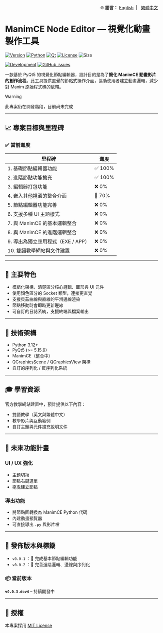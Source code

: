 <!-- Language Switch -->
<p align="right">
  🌐 <strong>語言：</strong>
  <a href="./README.md">English</a> &nbsp;| &nbsp; 
  <a href="./README.zh-TW.md">繁體中文</a>
</p>

# ManimCE Node Editor — 視覺化動畫製作工具

[![Version](https://img.shields.io/badge/version-v0.2.0.dev9-orange)](#)
[![Python](https://img.shields.io/badge/python-3.12+-blue.svg)](#)
[![Qt](https://img.shields.io/badge/Qt-PyQt5-blue)](#)
[![License](https://img.shields.io/github/license/JIA-WEI-LI/ManimCE-NodeEditor?color=blue)](./LICENSE)
![Size](https://img.shields.io/github/repo-size/JIA-WEI-LI/ManimCE-NodeEditor?color)

[![Development](https://img.shields.io/badge/status-in%20development-yellow)](#)
[![GitHub issues](https://img.shields.io/github/issues/JIA-WEI-LI/ManimCE-NodeEditor)](https://github.com/JIA-WEI-LI/ManimCE-NodeEditor/issues)

一款基於 PyQt5 的視覺化節點編輯器，設計目的是為了**簡化 ManimCE 動畫影片的創作流程**。此工具提供直覺的節點式操作介面，協助使用者建立動畫邏輯，減少對 Manim 原始程式碼的依賴。

> [!WARNING]
> 此專案仍在開發階段，目前尚未完成

---

## 📈 專案目標與里程碑

### ✅ 當前進度

| 里程碑                                              | 進度     |
|-----------------------------------------------------|----------|
| 1. 基礎節點編輯器功能                               | ✅ 100%     |
| 2. 進階節點功能擴充                                 | ✅ 100%   |
| 3. 編輯器打包功能                                   | ❌ 0%        |
| 4. 嵌入其他視窗的整合介面                           | 🚀 70%      |
| 5. 節點編輯器功能完善                               | ❌ 0%       |
| 6. 支援多種 UI 主題樣式                             | ❌ 0%       |
| 7. 與 ManimCE 的基本邏輯整合                        | ❌ 0%       |
| 8. 與 ManimCE 的進階邏輯整合                        | ❌ 0%       |
| 9. 導出為獨立應用程式（EXE / APP）                  | ❌ 0%       |
| 10. 雙語教學網站與文件建置                          | ❌ 0%       |

---

## 🚀 主要特色

- 模組化架構，清楚區分核心邏輯、圖形與 UI 元件  
- 使用顏色區分的 Socket 類型，連接更直覺  
- 支援貝茲曲線與直線的平滑邊線渲染  
- 節點移動時會即時更新邊線  
- 可自訂的日誌系統，支援終端與檔案輸出  

---

## 💼 技術架構

- Python 3.12+
- PyQt5 (>= 5.15.9)
- ManimCE（整合中）
- QGraphicsScene / QGraphicsView 架構
- 自訂的序列化 / 反序列化系統

<!-- ## 📺 快速開始
```bash
git clone https://github.com/Magicsoldier19/manimce-node-editor.git
cd manimce-node-editor
python -m venv .venv
source .venv/bin/activate  # Windows: .venv\Scripts\activate
pip install -r requirements.txt
python NodeEditor/node_editor_main.py
``` -->

---

## 🎓 學習資源

官方教學網站建置中，預計提供以下內容：

- 雙語教學（英文與繁體中文）
- 教學影片與互動範例
- 自訂主題與元件擴充說明文件

---

## 🔼 未來功能計畫

### UI / UX 強化
- 主題切換
- 節點右鍵選單
- 拖曳建立節點
### 導出功能
- 將節點圖轉換為 ManimCE Python 代碼
- 內建動畫預覽器
- 可直接導出 `.py` 與影片檔

---

## 🔻 發佈版本與標籤

- `v0.0.1` ：🎯 完成基本節點編輯功能  
- `v0.0.2` ：🔁 完善進階邏輯、邊線與序列化  

### 📦 當前版本
**`v0.0.3.dev4`** – 持續開發中  

---

## 📄 授權

本專案採用 [MIT License](./LICENSE)
